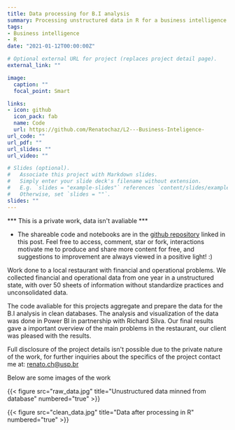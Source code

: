 ```yaml
---
title: Data processing for B.I analysis
summary: Processing unstructured data in R for a business intelligence analysis
tags: 
- Business intelligence
- R
date: "2021-01-12T00:00:00Z"

# Optional external URL for project (replaces project detail page).
external_link: ""

image:
  caption: ""
  focal_point: Smart

links:
- icon: github
  icon_pack: fab
  name: Code
  url: https://github.com/Renatochaz/L2---Business-Inteligence-
url_code: ""
url_pdf: ""
url_slides: ""
url_video: ""

# Slides (optional).
#   Associate this project with Markdown slides.
#   Simply enter your slide deck's filename without extension.
#   E.g. `slides = "example-slides"` references `content/slides/example-slides.md`.
#   Otherwise, set `slides = ""`.
slides: ""
---
```


*** This is a private work, data isn't avaliable ***

* The shareable code and notebooks are in the [github repository](https://github.com/Renatochaz/L2---Business-Inteligence-) linked in this post. Feel free to access, comment, star or fork, interactions motivate me to produce and share more content for free, and suggestions to improvement are always viewed in a positive light! :)

Work done to a local restaurant with financial and operational problems. We collected financial and operational data from one year in a unstructured state, with over 50 sheets of information without standardize practices and unconsolidated data.

The code avaliable for this projects aggregate and prepare the data for the B.I analysis in clean databases. The analysis and visualization of the data was done in Power BI in partnership with Richard Silva. Our final results gave a important overview of the main problems in the restaurant, our client was pleased with the results.

Full disclosure of the project details isn't possible due to the private nature of the work, for further inquiries about the specifics of the project contact me at: renato.ch@usp.br

Below are some images of the work

{{< figure src="raw_data.jpg" title="Unustructured data minned from database" numbered="true" >}}

{{< figure src="clean_data.jpg" title="Data after processing in R" numbered="true" >}}



